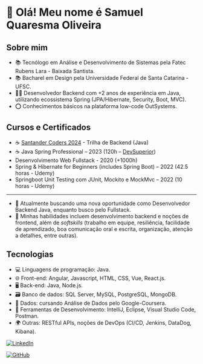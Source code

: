 # 👋 Olá! Meu nome é Samuel Quaresma Oliveira

## Sobre mim

- 📚 Tecnólogo em Análise e Desenvolvimento de Sistemas pela Fatec Rubens Lara - Baixada Santista.
- 📚 Bacharel em Design pela Universidade Federal de Santa Catarina - UFSC.
- 👨‍💻 Desenvolvedor Backend com +2 anos de experiência em Java, utilizando ecossistema Spring (JPA/Hibernate, Security, Boot, MVC).
- ⭕ Conhecimentos básicos na plataforma low-code OutSystems.

## Cursos e Certificados

- ☕ [Santander Coders 2024](https://ada.tech/sou-aluno/programas/santander-coders-2024) - Trilha de Backend (Java)
- ☕ Java Spring Professional – 2023 (120h – [DevSuperior](https://devsuperior.com.br/))
- Desenvolvimento Web Fullstack - 2020 (+1000h)
- Spring & Hibernate for Beginners (includes Spring Boot) – 2022 (42.5 horas - Udemy)
- Springboot Unit Testing com JUnit, Mockito e MockMvc – 2022 (10 horas - Udemy)

***
- 💼 Atualmente buscando uma nova oportunidade como Desenvolvedor Backend Java, enquanto busco pelo Fullstack.
- 🔧 Minhas habilidades incluem desenvolvimento backend e noções de frontend, além de  _softskills_ (trabalho em equipe, resiliência, facilidade de aprendizado, boa comunicação oral e escrita, organização, atenção a detalhes, entre outras).

## Tecnologias

- 💻 Linguagens de programação: Java.
- 🌐 Front-end: Angular, Javascript, HTML, CSS, Vue, React.js.
- 🖥️ Back-end: Java, Node.js.
- 🗃️ Banco de dados: SQL Server, MySQL, PostgreSQL, MongoDB.
- 🎲 Dados: cursando Análise de Dados pelo Google-Coursera.
- 🧰 Ferramentas de Desenvolvimento: IntelliJ, Eclipse, Visual Studio Code, Postman.
- 🌍 Outras: RESTful APIs, noções de DevOps (CI/CD, Jenkins, DataDog, Kibana).

[![LinkedIn](https://img.shields.io/badge/LinkedIn-0077B5?style=for-the-badge&logo=linkedin)](https://www.linkedin.com/in/samquaresma/)

[![GitHub](https://img.shields.io/badge/GitHub-100000?style=for-the-badge&logo=github)](https://github.com/squoliver83)
